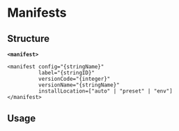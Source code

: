 # Manifests

## Structure

**`<manifest>`**

```
<manifest config="{stringName}"
          label="{stringID}"
          versionCode="{integer}"
          versionName="{stringName}"
          installLocation=["auto" | "preset" | "env"]
</manifest>
```

## Usage
